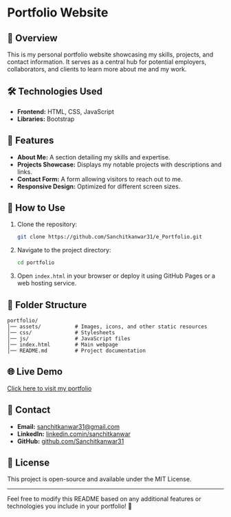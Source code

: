 # Portfolio Website

## 🌟 Overview
This is my personal portfolio website showcasing my skills, projects, and contact information. It serves as a central hub for potential employers, collaborators, and clients to learn more about me and my work.

## 🛠️ Technologies Used
- **Frontend:** HTML, CSS, JavaScript
- **Libraries:** Bootstrap 

## 📌 Features
- **About Me:** A section detailing my skills and expertise.
- **Projects Showcase:** Displays my notable projects with descriptions and links.
- **Contact Form:** A form allowing visitors to reach out to me.
- **Responsive Design:** Optimized for different screen sizes.

## 🚀 How to Use
1. Clone the repository:
   ```sh
   git clone https://github.com/Sanchitkanwar31/e_Portfolio.git
   ```
2. Navigate to the project directory:
   ```sh
   cd portfolio
   ```
3. Open `index.html` in your browser or deploy it using GitHub Pages or a web hosting service.

## 📂 Folder Structure
```
portfolio/
│── assets/           # Images, icons, and other static resources
│── css/              # Stylesheets
│── js/               # JavaScript files
│── index.html        # Main webpage
│── README.md         # Project documentation
```

## 🌐 Live Demo
[Click here to visit my portfolio](https://sanchitkanwar31.github.io/e_Portfolio/)
## 📧 Contact
- **Email:** sanchitkanwar31@gmail.com
- **LinkedIn:** [linkedin.comin/sanchitkanwar](https://www.linkedin.com/in/sanchit-kanwar-6aa039283/)
- **GitHub:** [github.com/Sanchitkanwar31](https://github.com/Sanchitkanwar31)

## 📜 License
This project is open-source and available under the MIT License.

---
Feel free to modify this README based on any additional features or technologies you include in your portfolio! 🚀

